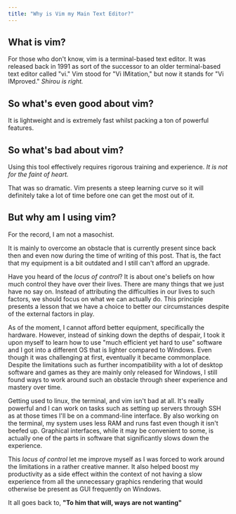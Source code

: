 ```yaml
---
title: "Why is Vim my Main Text Editor?"
---
```


## What is vim?
For those who don't know, vim is a terminal-based text editor. It was released back in 1991 as sort of the
successor to an older terminal-based text editor called "vi." Vim stood for "Vi IMitation," but now it stands for
"Vi IMproved." *Shirou is right.*

## So what's even good about vim?
It is lightweight and is extremely fast whilst packing a ton of powerful features.

## So what's bad about vim?
Using this tool effectively requires rigorous training and experience. *It is not for the faint of heart.*

That was so dramatic. Vim presents a steep learning curve so it will definitely take a lot of time before one can
get the most out of it.

## But why am I using vim?
For the record, I am not a masochist.

It is mainly to overcome an obstacle that is currently present since back then and even now during the time of writing of this post.
That is, the fact that my equipment is a bit outdated and I still can't afford an upgrade.

Have you heard of the *locus of control*?
It is about one's beliefs on how much control they have over their lives. There are many things that we just have no say on. Instead
of attributing the difficulties in our lives to such factors, we should focus on what we can actually do. This principle presents a lesson
that we have a choice to better our circumstances despite of the external factors in play.

As of the moment, I cannot afford better equipment, specifically the hardware. However, instead of sinking down the depths of despair, I took it upon myself
to learn how to use "much efficient yet hard to use" software and I got into a different OS that is lighter compared to Windows. Even though it was challenging
at first, eventually it became commonplace. Despite the limitations such as further incompatibility with a lot of desktop software and games as they are mainly 
only released for Windows, I still found ways to work around such an obstacle through sheer experience and mastery over time.

Getting used to linux, the terminal, and vim isn't bad at all. It's really powerful and I can work on tasks such as setting up servers through SSH as 
at those times I'll be on a command-line interface. By also working on the terminal, my system uses less RAM and runs fast even though 
it isn't beefed up. Graphical interfaces, while it may be convenient to some, is actually one of the parts in software that significantly slows down the 
experience.

This *locus of control* let me improve myself as I was forced to work around the limitations in a rather creative manner. It also helped boost my productivity as a side
effect within the context of not having a slow experience from all the unnecessary graphics rendering that would otherwise be present as GUI frequently on Windows.

It all goes back to, **"To him that will, ways are not wanting"**
